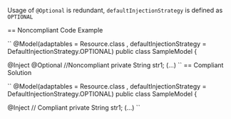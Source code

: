 Usage of ``@Optional`` is redundant, ``defaultInjectionStrategy`` is defined as ``OPTIONAL``

== Noncompliant Code Example

``
@Model(adaptables = Resource.class , defaultInjectionStrategy = DefaultInjectionStrategy.OPTIONAL)
public class SampleModel {

@Inject
@Optional //Noncompliant
private String str1;
(...)
``
== Compliant Solution

``
@Model(adaptables = Resource.class , defaultInjectionStrategy = DefaultInjectionStrategy.OPTIONAL)
public class SampleModel {

@Inject // Compliant
private String str1;
(...)
``
